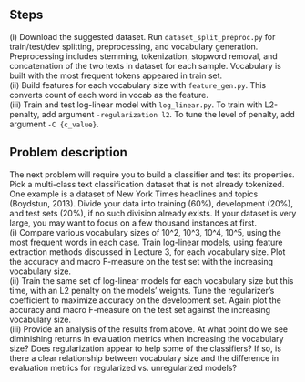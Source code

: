 ## Steps
(i) Download the suggested dataset. Run ```dataset_split_preproc.py``` for train/test/dev splitting, preprocessing, and vocabulary generation. Preprocessing includes stemming, tokenization, stopword removal, and concatenation of the two texts in dataset for each sample. Vocabulary is built with the most frequent tokens appeared in train set.\
(ii) Build features for each vocabulary size with ```feature_gen.py```. This converts count of each word in vocab as the feature.\
(iii) Train and test log-linear model with ```log_linear.py```. To train with L2-penalty, add argument ```-regularization l2```. To tune the level of penalty, add argument ```-C {c_value}```.

## Problem description
The next problem will require you to build a classifier and test its properties. Pick a multi-class text classification dataset that is not already tokenized. One example is a dataset of New York Times headlines and topics (Boydstun, 2013). Divide your data into training (60%), development (20%), and test sets (20%), if no such division already exists. If your dataset is very large, you may want to focus on a few thousand instances at first.\
(i) Compare various vocabulary sizes of 10^2, 10^3, 10^4, 10^5, using the most frequent words in each case. Train log-linear models, using feature extraction methods discussed in Lecture 3, for each vocabulary size. Plot the accuracy and macro F-measure on the test set with the increasing vocabulary size.\
(ii) Train the same set of log-linear models for each vocabulary size but this time, with an L2 penalty on the models’ weights. Tune the regularizer’s coefficient to maximize accuracy on the development set. Again plot the accuracy and macro F-measure on the test set against the increasing vocabulary size.\
(iii) Provide an analysis of the results from above. At what point do we see diminishing returns in evaluation metrics when increasing the vocabulary size? Does regularization appear to help some of the classifiers? If so, is there a clear relationship between vocabulary size and the difference in evaluation metrics for regularized vs. unregularized models?

